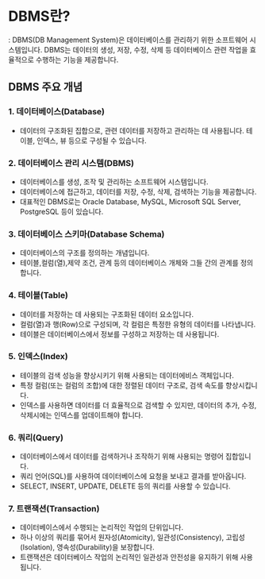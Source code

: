 # DBMS란?
: DBMS(DB Management System)은 데이터베이스를 관리하기 위한 소프트웨어 시스템입니다. DBMS는 데이터의 생성, 저장, 수정, 삭제 등 데이터베이스 관련 작업을 효율적으로 수행하는 기능을 제공합니다.

## DBMS 주요 개념
### 1. 데이터베이스(Database)
+ 데이터의 구조화된 집합으로, 관련 데이터를 저장하고 관리하는 데 사용됩니다. 테이블, 인덱스, 뷰 등으로 구성될 수 있습니다.

### 2. 데이터베이스 관리 시스템(DBMS)
+ 데이터베이스를 생성, 조작 및 관리하는 소프트웨어 시스템입니다.
+ 데이터베이스에 접근하고, 데이터를 저장, 수정, 삭제, 검색하는 기능을 제공합니다.
+ 대표적인 DBMS로는 Oracle Database, MySQL, Microsoft SQL Server, PostgreSQL 등이 있습니다.

### 3. 데이터베이스 스키마(Database Schema)
+ 데이터베이스의 구조를 정의하는 개념입니다.
+ 테이블,컬럼(열),제약 조건, 관계 등의 데이터베이스 개체와 그들 간의 관계를 정의합니다.

### 4. 테이블(Table)
+ 데이터를 저장하는 데 사용되는 구조화된 데이터 요소입니다.
+ 컬럼(열)과 행(Row)으로 구성되며, 각 컬럼은 특정한 유형의 데이터를 나타냅니다.
+ 테이블은 데이터베이스에서 정보를 구성하고 저장하는 데 사용됩니다.

### 5. 인덱스(Index)
+ 테이블의 검색 성능을 향상시키기 위해 사용되는 데이터에비스 객체입니다.
+ 특정 컬럼(또는 컬럼의 조합)에 대한 정렬된 데이터 구조로, 검색 속도를 향상시킵니다.
+ 인덱스를 사용하면 데이터를 더 효율적으로 검색할 수 있지만, 데이터의 추가, 수정, 삭제시에는 인덱스를 업데이트해야 합니다.

### 6. 쿼리(Query)
+ 데이터베이스에서 데이터를 검색하거나 조작하기 위해 사용되는 명령어 집합입니다.
+ 쿼리 언어(SQL)를 사용하여 데이터베이스에 요청을 보내고 결과를 받아옵니다.
+ SELECT, INSERT, UPDATE, DELETE 등의 쿼리를 사용할 수 있습니다.

### 7. 트랜잭션(Transaction)
+ 데이터베이스에서 수행되는 논리적인 작업의 단위입니다.
+ 하나 이상의 쿼리를 묶어서 원자성(Atomicity), 일관성(Consistency), 고립성(Isolation), 영속성(Durability)을 보장합니다.
+ 트랜잭션은 데이터베이스 작업의 논리적인 일관성과 안전성을 유지하기 위해 사용됩니다.
